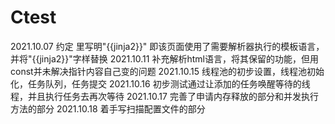 # Ctest
2021.10.07
约定 <head>里写明"{{jinja2}}" 即该页面使用了需要解析器执行的模板语言，
并将"{{jinja2}}"字样替换
2021.10.11
  补充解析html语言，将其保留的功能，但用const并未解决指针内容自己变的问题
2021.10.15
  线程池的初步设置，线程池初始化，任务队列，任务提交
  2021.10.16
  初步测试通过让添加的任务唤醒等待的线程，并且执行任务去再次等待
  2021.10.17
    完善了申请内存释放的部分和并发执行方法的部分
  2021.10.18
    着手写扫描配置文件的部分
